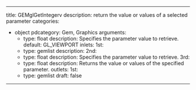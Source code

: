 
---
title: GEMglGetIntegerv
description: return the value or values of a selected parameter
categories:
  - object
pdcategory: Gem, Graphics
arguments:
    - type: float
      description: Specifies the parameter value to retrieve.
      default: GL_VIEWPORT
inlets:
  1st:
    - type: gemlist
      description:
  2nd:
    - type: float
      description: Specifies the parameter value to retrieve.
  3rd:
    - type: float
      description: Returns the value or values of the specified parameter.
outlets:
  1st:
    - type: gemlist
draft: false
---

